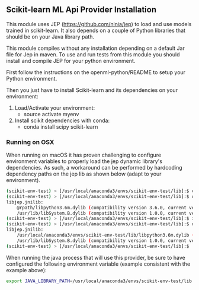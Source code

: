 Scikit-learn ML Api Provider Installation
------------------------------------------------------------

This module uses JEP (https://github.com/ninia/jep) to load and use models trained in scikit-learn.
It also depends on a couple of Python libraries that should be on your Java library path.

This module compiles without any installation depending on a default Jar file for Jep in maven.
To use and run tests from this module you should install and compile JEP for your python environment.

First follow the instructions on the openml-python/README to setup your Python environment.

Then you just have to install Scikit-learn and its dependencies on your environment:
1. Load/Activate your environment:
    - source activate myenv
2. Install scikit dependencies with conda:
    - conda install scipy scikit-learn

### Running on OSX

When running on macOS it has proven challenging to configure environment variables to properly load the jep dynamic 
library's dependencies.
As such, a workaround can be performed by hardcoding dependency paths on the jep lib as shown below (adapt to your environment).
```bash
(scikit-env-test) > [/usr/local/anaconda3/envs/scikit-env-test/lib]:$ cp python3.6/site-packages/jep/jep.cpython-36m-darwin.so libjep.jnilib
(scikit-env-test) > [/usr/local/anaconda3/envs/scikit-env-test/lib]:$ otool -L libjep.jnilib
libjep.jnilib:
	@rpath/libpython3.6m.dylib (compatibility version 3.6.0, current version 3.6.0)
	/usr/lib/libSystem.B.dylib (compatibility version 1.0.0, current version 1252.50.4)
(scikit-env-test) > [/usr/local/anaconda3/envs/scikit-env-test/lib]:$ install_name_tool -change "@rpath/libpython3.6m.dylib" "/usr/local/anaconda3/envs/scikit-env-test/lib/libpython3.6m.dylib" libjep.jnilib
(scikit-env-test) > [/usr/local/anaconda3/envs/scikit-env-test/lib]:$ otool -L libjep.jnilib
libjep.jnilib:
	/usr/local/anaconda3/envs/scikit-env-test/lib/libpython3.6m.dylib (compatibility version 3.6.0, current version 3.6.0)
	/usr/lib/libSystem.B.dylib (compatibility version 1.0.0, current version 1252.50.4)
(scikit-env-test) > [/usr/local/anaconda3/envs/scikit-env-test/lib]:$
```

When running the java process that will use this provider, be sure to have configured the following environment variable
(example consistent with the example above):
```bash
export JAVA_LIBRARY_PATH=/usr/local/anaconda3/envs/scikit-env-test/lib
```
